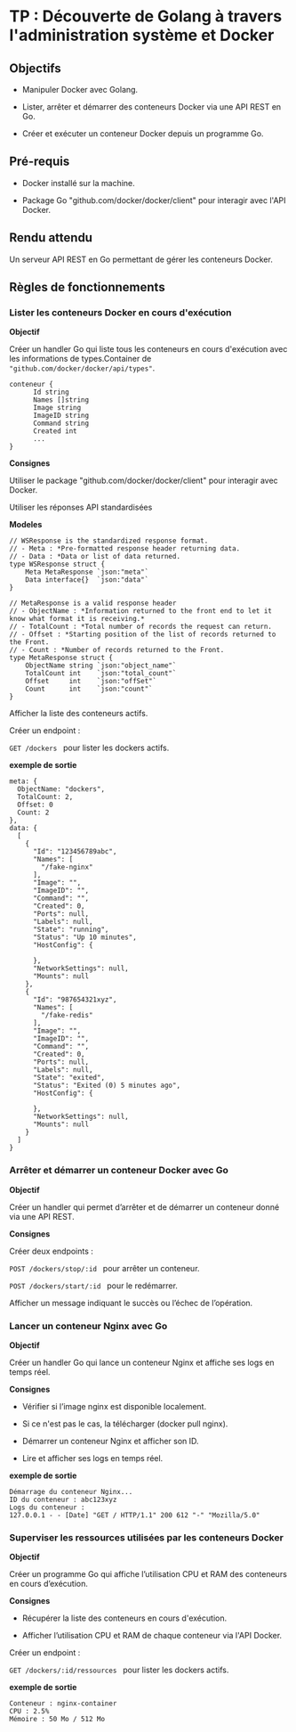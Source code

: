 # TP : Découverte de Golang à travers l'administration système et Docker

## Objectifs

- Manipuler Docker avec Golang.

- Lister, arrêter et démarrer des conteneurs Docker via une API REST en Go.

- Créer et exécuter un conteneur Docker depuis un programme Go.

## Pré-requis

- Docker installé sur la machine.

- Package Go "github.com/docker/docker/client" pour interagir avec l'API Docker.

## Rendu attendu

Un serveur API REST en Go permettant de gérer les conteneurs Docker.

## Règles de fonctionnements

### Lister les conteneurs Docker en cours d'exécution

**Objectif**

Créer un handler Go qui liste tous les conteneurs en cours d'exécution avec les informations de types.Container de ```"github.com/docker/docker/api/types"```.
```
conteneur {
      Id string
      Names []string
      Image string
      ImageID string
      Command string
      Created int
      ...
}
```

**Consignes**

Utiliser le package "github.com/docker/docker/client" pour interagir avec Docker.

Utiliser les réponses API standardisées

**Modeles**
```
// WSResponse is the standardized response format.
// - Meta : *Pre-formatted response header returning data.
// - Data : *Data or list of data returned.
type WSResponse struct {
	Meta MetaResponse `json:"meta"`
	Data interface{}  `json:"data"`
}

// MetaResponse is a valid response header
// - ObjectName : *Information returned to the front end to let it know what format it is receiving.*
// - TotalCount : *Total number of records the request can return.
// - Offset : *Starting position of the list of records returned to the Front.
// - Count : *Number of records returned to the Front.
type MetaResponse struct {
	ObjectName string `json:"object_name"`
	TotalCount int    `json:"total_count"`
	Offset     int    `json:"offSet"`
	Count      int    `json:"count"`
}
```

Afficher la liste des conteneurs actifs.

Créer un endpoint :

```GET /dockers ``` pour lister les dockers actifs.

**exemple de sortie**
```
meta: {
  ObjectName: "dockers",
  TotalCount: 2,
  Offset: 0
  Count: 2
},
data: {
  [
    {
      "Id": "123456789abc",
      "Names": [
        "/fake-nginx"
      ],
      "Image": "",
      "ImageID": "",
      "Command": "",
      "Created": 0,
      "Ports": null,
      "Labels": null,
      "State": "running",
      "Status": "Up 10 minutes",
      "HostConfig": {
        
      },
      "NetworkSettings": null,
      "Mounts": null
    },
    {
      "Id": "987654321xyz",
      "Names": [
        "/fake-redis"
      ],
      "Image": "",
      "ImageID": "",
      "Command": "",
      "Created": 0,
      "Ports": null,
      "Labels": null,
      "State": "exited",
      "Status": "Exited (0) 5 minutes ago",
      "HostConfig": {
        
      },
      "NetworkSettings": null,
      "Mounts": null
    }
  ]
}
```

### Arrêter et démarrer un conteneur Docker avec Go

**Objectif**

Créer un handler qui permet d’arrêter et de démarrer un conteneur donné via une API REST.

**Consignes**

Créer deux endpoints :

```POST /dockers/stop/:id ``` pour arrêter un conteneur.

```POST /dockers/start/:id ``` pour le redémarrer.

Afficher un message indiquant le succès ou l’échec de l’opération.

### Lancer un conteneur Nginx avec Go

**Objectif**

Créer un handler Go qui lance un conteneur Nginx et affiche ses logs en temps réel.

**Consignes**

- Vérifier si l’image nginx est disponible localement.

- Si ce n'est pas le cas, la télécharger (docker pull nginx).

- Démarrer un conteneur Nginx et afficher son ID.

- Lire et afficher ses logs en temps réel.

**exemple de sortie**
```
Démarrage du conteneur Nginx...  
ID du conteneur : abc123xyz  
Logs du conteneur :  
127.0.0.1 - - [Date] "GET / HTTP/1.1" 200 612 "-" "Mozilla/5.0"
```

### Superviser les ressources utilisées par les conteneurs Docker

**Objectif**

Créer un programme Go qui affiche l’utilisation CPU et RAM des conteneurs en cours d’exécution.

**Consignes**

- Récupérer la liste des conteneurs en cours d'exécution.

- Afficher l’utilisation CPU et RAM de chaque conteneur via l'API Docker.

Créer un endpoint :

```GET /dockers/:id/ressources ``` pour lister les dockers actifs.

**exemple de sortie**
```
Conteneur : nginx-container  
CPU : 2.5%  
Mémoire : 50 Mo / 512 Mo  
```
